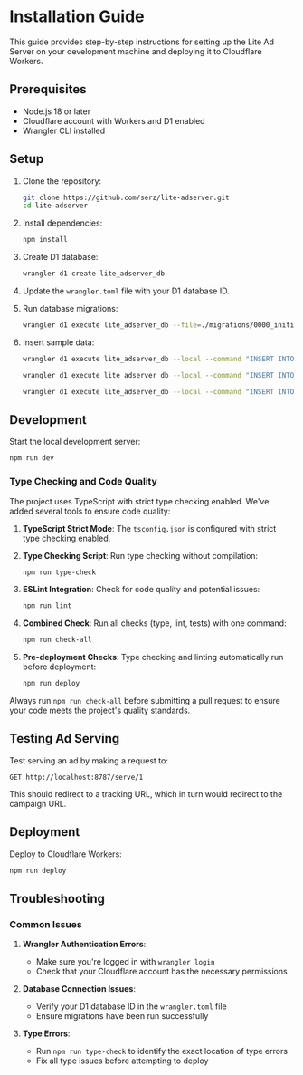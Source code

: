 # Installation Guide

This guide provides step-by-step instructions for setting up the Lite Ad Server on your development machine and deploying it to Cloudflare Workers.

## Prerequisites

- Node.js 18 or later
- Cloudflare account with Workers and D1 enabled
- Wrangler CLI installed

## Setup

1. Clone the repository:
   ```bash
   git clone https://github.com/serz/lite-adserver.git
   cd lite-adserver
   ```

2. Install dependencies:
   ```bash
   npm install
   ```

3. Create D1 database:
   ```bash
   wrangler d1 create lite_adserver_db
   ```

4. Update the `wrangler.toml` file with your D1 database ID.

5. Run database migrations:
   ```bash
   wrangler d1 execute lite_adserver_db --file=./migrations/0000_initial_schema.sql
   ```

6. Insert sample data:
   ```bash
   wrangler d1 execute lite_adserver_db --local --command "INSERT INTO zones (name, site_url, traffic_back_url, status) VALUES ('Homepage Banner', 'https://example.com', 'https://example.com/fallback', 'active');"
   
   wrangler d1 execute lite_adserver_db --local --command "INSERT INTO campaigns (name, redirect_url, start_date, end_date, status) VALUES ('Summer Sale Campaign', 'https://example.com/summer-sale', unixepoch(), unixepoch() + 2592000, 'active');"
   
   wrangler d1 execute lite_adserver_db --local --command "INSERT INTO targeting_rules (campaign_id, targeting_rule_type_id, targeting_method, rule, weight) VALUES (1, 4, 'whitelist', '1', 100);"
   ```

## Development

Start the local development server:

```bash
npm run dev
```

### Type Checking and Code Quality

The project uses TypeScript with strict type checking enabled. We've added several tools to ensure code quality:

1. **TypeScript Strict Mode**: The `tsconfig.json` is configured with strict type checking enabled.

2. **Type Checking Script**: Run type checking without compilation:
   ```bash
   npm run type-check
   ```

3. **ESLint Integration**: Check for code quality and potential issues:
   ```bash
   npm run lint
   ```

4. **Combined Check**: Run all checks (type, lint, tests) with one command:
   ```bash
   npm run check-all
   ```

5. **Pre-deployment Checks**: Type checking and linting automatically run before deployment:
   ```bash
   npm run deploy
   ```

Always run `npm run check-all` before submitting a pull request to ensure your code meets the project's quality standards.

## Testing Ad Serving

Test serving an ad by making a request to:

```
GET http://localhost:8787/serve/1
```

This should redirect to a tracking URL, which in turn would redirect to the campaign URL.

## Deployment

Deploy to Cloudflare Workers:

```bash
npm run deploy
```

## Troubleshooting

### Common Issues

1. **Wrangler Authentication Errors**:
   - Make sure you're logged in with `wrangler login`
   - Check that your Cloudflare account has the necessary permissions

2. **Database Connection Issues**:
   - Verify your D1 database ID in the `wrangler.toml` file
   - Ensure migrations have been run successfully

3. **Type Errors**:
   - Run `npm run type-check` to identify the exact location of type errors
   - Fix all type issues before attempting to deploy 